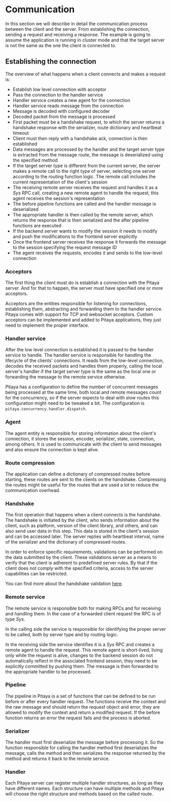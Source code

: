 Communication
=============

In this section we will describe in detail the communication process between the client and the server. From establishing the connection, sending a request and receiving a response. The example is going to assume the application is running in cluster mode and that the target server is not the same as the one the client is connected to.


## Establishing the connection

The overview of what happens when a client connects and makes a request is:

* Establish low level connection with acceptor
* Pass the connection to the handler service
* Handler service creates a new agent for the connection
* Handler service reads message from the connection
* Message is decoded with configured decoder
* Decoded packet from the message is processed
* First packet must be a handshake request, to which the server returns a handshake response with the serializer, route dictionary and heartbeat timeout
* Client must then reply with a handshake ack, connection is then established
* Data messages are processed by the handler and the target server type is extracted from the message route, the message is deserialized using the specified method
* If the target server type is different from the current server, the server makes a remote call to the right type of server, selecting one server according to the routing function logic. The remote call includes the current representation of the client's session
* The receiving remote server receives the request and handles it as a _Sys_ RPC call, creating a new remote agent to handle the request, this agent receives the session's representation
* The before pipeline functions are called and the handler message is deserialized
* The appropriate handler is then called by the remote server, which returns the response that is then serialized and the after pipeline functions are executed
* If the backend server wants to modify the session it needs to modify and push the modifications to the frontend server explicitly
* Once the frontend server receives the response it forwards the message to the session specifying the request message ID
* The agent receives the requests, encodes it and sends to the low-level connection

### Acceptors

The first thing the client must do is establish a connection with the Pitaya server. And for that to happen, the server must have specified one or more acceptors.

Acceptors are the entities responsible for listening for connections, establishing them, abstracting and forwarding them to the handler service. Pitaya comes with support for TCP and websocket acceptors. Custom acceptors can be implemented and added to Pitaya applications, they just need to implement the proper interface.

### Handler service

After the low level connection is established it is passed to the handler service to handle. The handler service is responsible for handling the lifecycle of the clients' connections. It reads from the low-level connection, decodes the received packets and handles them properly, calling the local server's handler if the target server type is the same as the local one or forwarding the message to the remote service otherwise.

Pitaya has a configuration to define the number of concurrent messages being processed at the same time, both local and remote messages count for the concurrency, so if the server expects to deal with slow routes this configuration might need to be tweaked a bit. The configuration is `pitaya.concurrency.handler.dispatch`.

### Agent

The agent entity is responsible for storing information about the client's connection, it stores the session, encoder, serializer, state, connection, among others. It is used to communicate with the client to send messages and also ensure the connection is kept alive.

### Route compression

The application can define a dictionary of compressed routes before starting, these routes are sent to the clients on the handshake. Compressing the routes might be useful for the routes that are used a lot to reduce the communication overhead.

### Handshake

The first operation that happens when a client connects is the handshake. The handshake is initiated by the client, who sends information about the client, such as platform, version of the client library, and others, and can also send user data in this step. This data is stored in the client's session and can be accessed later. The server replies with heartbeat interval, name of the serializer and the dictionary of compressed routes.

In order to enforce specific requirements, validations can be performed on the data submitted by the client. These validations server as a means to verify that the client is adherent to predefined server rules. By that if the client does not comply with the specified criteria, access to the server capabilities can be restricted.

You can find more about the handshake validation [here](./handshake-validators.md).

### Remote service

The remote service is responsible both for making RPCs and for receiving and handling them. In the case of a forwarded client request the RPC is of type _Sys_.

In the calling side the service is responsible for identifying the proper server to be called, both by server type and by routing logic.

In the receiving side the service identifies it is a _Sys_ RPC and creates a remote agent to handle the request. This remote agent is short-lived, living only while the request is alive, changes to the backend session do not automatically reflect in the associated frontend session, they need to be explicitly committed by pushing them. The message is then forwarded to the appropriate handler to be processed.

### Pipeline

The pipeline in Pitaya is a set of functions that can be defined to be run before or after every handler request. The functions receive the context and the raw message and should return the request object and error, they are allowed to modify the context and return a modified request. If the before function returns an error the request fails and the process is aborted.

### Serializer

The handler must first deserialize the message before processing it. So the function responsible for calling the handler method first deserializes the message, calls the method and then serializes the response returned by the method and returns it back to the remote service.

### Handler

Each Pitaya server can register multiple handler structures, as long as they have different names. Each structure can have multiple methods and Pitaya will choose the right structure and methods based on the called route.
